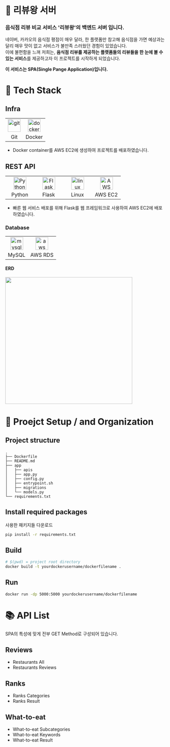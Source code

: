 # :crown: 리뷰왕 서버

<!-- <div><a href="http://sogang-sincheong.com/" target="_blank"> <img src="/Logo.png" alt="service-logo" width="200" height="200"/></a></div> -->

### 음식점 리뷰 비교 서비스 '리뷰왕'의 백엔드 서버 입니다.

네이버, 카카오의 음식점 평점이 매우 달라, 한 플랫폼만 참고해 음식점을 가면
예상과는 달리 매우 맛이 없고 서비스가 불만족 스러웠던 경험이 있었습니다.  
이에 불편함을 느껴 저희는,
**음식점 리뷰를 제공하는 플랫폼들의 리뷰들을 한 눈에 볼 수 있는 서비스**를
제공하고자 이 프로젝트를 시작하게 되었습니다.

**이 서비스는 SPA(Single Pange Application)입니다.**

# 🔧 Tech Stack

## Infra

<table><tbody>
 <tr>
  <td>
   <div align="center"><a href="https://git-scm.com/" target="_blank"> <img src="https://www.vectorlogo.zone/logos/git-scm/git-scm-icon.svg" alt="git" width="40" height="40"/> </a></div>
  </td>
  <td>
   <div align="center"><a href="https://www.docker.com/" target="_blank"> <img src="https://www.docker.com/sites/default/files/d8/2019-07/vertical-logo-monochromatic.png" alt="docker" width="40" height="40"/> </a></div>
  </td>
 </tr>
  <tr>
    <td align = "center">Git</td>
    <td align = "center">Docker</td>
  </tr>
</tbody></table>

- Docker container를 AWS EC2에 생성하여 프로젝트를 배포하였습니다.

## REST API

<table><tbody>
 <tr>
  <td width="75">
   <div align="center"><a href="https://www.python.org/" target="_blank"> <img src="https://www.python.org/static/community_logos/python-powered-h.svg" alt="Python" width="40" height="40"/> </a></div>
  </td>
  <td width="75">
   <div align="center"><a href="https://flask.palletsprojects.com/en/2.0.x/" target="_blank"> <img src="https://upload.wikimedia.org/wikipedia/commons/3/3c/Flask_logo.svg" alt="Flask" width="40" height="40"/> </a></div>
  </td>
  <td width="75">
   <div align="center"><a href="https://www.linux.org/" target="_blank"> <img src="https://upload.wikimedia.org/wikipedia/commons/3/35/Tux.svg" alt="linux" width="40" height="40"/> </a></div>
  </td>
  <td width="75">
   <div align="center"><a href="https://aws.amazon.com/ko/ec2/" target="_blank"> <img src="https://upload.wikimedia.org/wikipedia/commons/b/b9/AWS_Simple_Icons_Compute_Amazon_EC2_Instances.svg" alt="AWS EC2" width="40" height="40"/> </a></div>
  </td>
   <tr>
    <td align = "center">Python</td>
    <td align = "center">Flask</td>
     <td align = "center">Linux</td>
     <td align = "center">AWS EC2</td>
  </tr>
 </tr>
 </tbody></table>

- 빠른 웹 서비스 배포를 위해 Flask를 웹 프레임워크로 사용하여 AWS EC2에 배포하였습니다.

### Database

<table><tbody>
 <tr>
  <td>
   <div align="center"><a href="https://www.mysql.com/" target="_blank"> <img src="https://www.mysql.com/common/logos/logo-mysql-170x115.png" alt="mysql" width="40" height="40"/> </a></div>
  </td>
  <td>
   <div align="center"><a href="https://aws.amazon.com/ko/rds/" target="_blank"> <img src="https://upload.wikimedia.org/wikipedia/commons/f/fc/AWS_Simple_Icons_Database_Amazon_RDS.svg" alt="aws rds" width="40" height="40"/> </a></div>
  </td>
 </tr>
  <tr>
    <td align = "center">MySQL</td>
    <td align = "center">AWS RDS</td>
  </tr>
</tbody></table>

#### ERD

  <img src="https://user-images.githubusercontent.com/74451822/137099113-9f1c67dd-4a26-4366-9dfa-0305af828478.png" width="400px"/>

# 🔧 Proejct Setup / and Organization

## Project structure

```
.
├── Dockerfile
├── README.md
├── app
│   ├── apis
│   ├── app.py
│   ├── config.py
│   ├── entrypoint.sh
│   ├── migrations
│   └── models.py
└── requirements.txt
```

## Install required packages

사용한 패키지들 다운로드

```bash
pip install -r requirements.txt
```

## Build

```bash
# $(pwd) = project root directory
docker build -t yourdockerusername/dockerfilename .
```

## Run

```bash
docker run -dp 5000:5000 yourdockerusername/dockerfilename
```

# :books: API List

SPA의 특성에 맞게 전부 GET Method로 구성되어 있습니다.

## Reviews

- Restaurants All
- Restaurants Reviews

## Ranks

- Ranks Categories
- Ranks Result

## What-to-eat

- What-to-eat Subcategories
- What-to-eat Keywords
- What-to-eat Result

